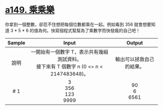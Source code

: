# [a149. 乘乘樂](https://zerojudge.tw/ShowProblem?problemid=a149)

你拿到一個整數，卻忍不住想把每個位數都乘在一起。例如看到 356 就會想要知道 3 * 5 * 6 的值為何。快寫個程式幫幫為了乘數字而快發瘋的自己吧！

| Sample | Input | Output |
| :------: | :--------: | :------: |
| 說明 | 一開始有一個數字 T，表示共有幾組測試資料。<br>接下來有 T 個數字 n (0 <= n < 2147483648)。 | 輸出可以拯救自己的結果。 |
| # 1 | 3<br>356<br>123<br>9999 | 90<br>6<br>6561 |
